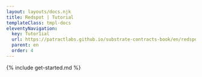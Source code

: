 ```yaml
---
layout: layouts/docs.njk
title: Redspot | Tutorial 
templateClass: tmpl-docs
eleventyNavigation:
  key: Tutor1ial
  url: https://patractlabs.github.io/substrate-contracts-book/en/redspot/tutorial/
  parent: en
  order: 4
---
```


{% include get-started.md %}
